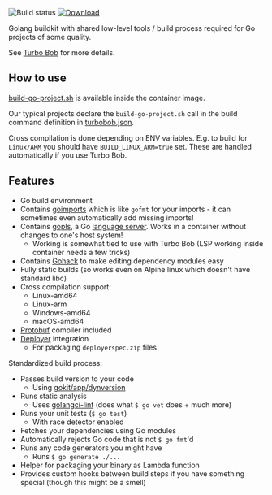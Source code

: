 ![Build status](https://github.com/function61/buildkit-golang/workflows/Build/badge.svg)
[![Download](https://img.shields.io/docker/pulls/fn61/buildkit-golang.svg?style=for-the-badge)](https://hub.docker.com/r/fn61/buildkit-golang/)

Golang buildkit with shared low-level tools / build process required for Go projects of some quality.

See [Turbo Bob](https://github.com/function61/turbobob) for more details.


How to use
----------

[build-go-project.sh](build-go-project.sh) is available inside the container image.

Our typical projects declare the `build-go-project.sh` call in the build command definition in
[turbobob.json](https://github.com/function61/turbobob/blob/51e6c7f5c5b0e7b0c244d670410e6c1a383429a6/turbobob.json#L11).

Cross compilation is done depending on ENV variables. E.g. to build for `Linux/ARM` you should have
`BUILD_LINUX_ARM=true` set. These are handled automatically if you use Turbo Bob.


Features
--------

- Go build environment
- Contains [goimports](https://pkg.go.dev/golang.org/x/tools/cmd/goimports) which is like `gofmt`
  for your imports - it can sometimes even automatically add missing imports!
- Contains [gopls](https://github.com/golang/tools/blob/master/gopls/README.md), a Go
  [language server](https://langserver.org/). Works in a container without changes to one's host system!
	* Working is somewhat tied to use with Turbo Bob (LSP working inside container needs a few tricks)
- Contains [Gohack](https://github.com/rogpeppe/gohack) to make editing dependency modules easy
- Fully static builds (so works even on Alpine linux which doesn't have standard libc)
- Cross compilation support:
	* Linux-amd64
	* Linux-arm
	* Windows-amd64
	* macOS-amd64
- [Protobuf](https://developers.google.com/protocol-buffers) compiler included
- [Deployer](https://github.com/function61/deployer) integration
	* For packaging `deployerspec.zip` files

Standardized build process:

- Passes build version to your code
	* Using [gokit/app/dynversion](https://pkg.go.dev/github.com/function61/gokit/app/dynversion)
- Runs static analysis
	* Uses [golangci-lint](https://github.com/golangci/golangci-lint)
	  (does what `$ go vet` does + much more)
- Runs your unit tests (`$ go test`)
	* With race detector enabled
- Fetches your dependencies using Go modules
- Automatically rejects Go code that is not `$ go fmt`'d
- Runs any code generators you might have
	* Runs `$ go generate ./...`
- Helper for packaging your binary as Lambda function
- Provides custom hooks between build steps if you have something special (though this might be a smell)
